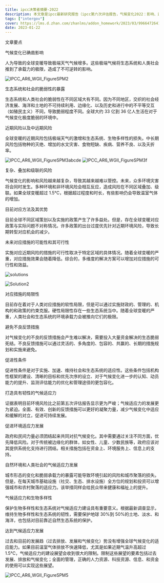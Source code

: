 ```yaml
---
title: ipcc决策者摘要-2022
description: 本文章是ipcc最新研究报告（ipcc第六次评估报告，气候变化2022：影响、适应和脆弱性）
tags: ["intergov"]
cover: https://lms.d.zhan.com/zhanlms/addon_homework/2023/03/996647264199deeb3725/IPCC_AR6_cover.jpeg
date: 2023-01-22
---
```


文章要点

气候变化已确凿影响

人为导致的全球变暖导致极端天气气候增多。这些极端气候将生态系统和人类社会推到了承载力的极限，造成了不可逆转的影响。

![IPCC_AR6_WGII_FigureSPM2](https://lms.d.zhan.com/zhanlms/addon_homework/2023/03/250338264199fd32859a/IPCC_AR6_WGII_FigureSPM2.png)

生态系统和社会的脆弱性的暴露

生态系统和人类社会的脆弱性在不同区域大有不同。因为不同地区，交织的社会经济发展、海洋和土地的不可持续利用、边缘化、以及历史和进行中的不平等交互（如殖民主义）不同，导致脆弱程度不同。全球大约 33 亿到 36 亿人生活在对于气候变化极度脆弱的环境中。

近期风险以及中远期风险

全球变暖的近期风险包括极端天气的激增和生态系统、生物多样性的损失。中长期风险包括物种的灭绝、增加的水文灾害、食物短缺、疾病、营养不良、以及夭折率。

![IPCC_AR6_WGII_FigureSPM3abcde](https://lms.d.zhan.com/zhanlms/addon_homework/2023/03/51845886419a112c747e/IPCC_AR6_WGII_FigureSPM3abcde.png)
![IPCC_AR6_WGII_FigureSPM3f](https://lms.d.zhan.com/zhanlms/addon_homework/2023/03/72396736419a4493886d/IPCC_AR6_WGII_FigureSPM3f.png)

复杂、叠加和级联的风险

气候变化的影响和风险越来越复杂，导致其越来越难以管控。未来，众多环境灾害将会同时发生。多种环境和非环境风险会相互反应，造成风险在不同区域叠加、级联。如果全球变暖超过 1.5℃，根据超过程度和时长，有些影响仍会导致温室气体的增加。

目前对应方法及其优势

目前全球不同区域策划以及实施的政策产生了许多益处。但是，存在全球变暖对应政策与实际问题不对称情况。许多政策的出台过度优先针对近期环境风险，导致长期转型对应机会的减少。

未来对应措施的可能性和其可行性

实施对应近期风险的措施的可行性取决于特定区域的具体情况。随着全球变暖的严重，对应措施效果会随着降低。综合的，多维度的解决方案可以增加对应措施的可行性和效益。

![solutions](https://lms.d.zhan.com/zhanlms/addon_homework/2023/03/55132466419a312870d5/solutions.png)

![Solution2](https://lms.d.zhan.com/zhanlms/addon_homework/2023/03/70066756419a2e58cdb0/Solution2.png)

对应措施的局限性

目前存在着对于人类对应措施的软性局限，但是可以通过实施财政的、管理的、机构的和政策的约束克服。硬性局限性存在一些生态系统当中。随着全球变暖的严重，人类社会和生态系统的环境承载力会被推向它们的极限。

避免不良反馈措施

对气候变化的不良的反馈措施会产生难以解决，需要投入大量资金解决的生态脆弱死结。不良反馈措施可以通过灵活的、多角度的、包容的、共赢的、长期的措施规划和实施来避免。

促进性条件

促进性条件是对于实施、加速、维持社会和生态系统的适应性。这些条件包括机构性框架的建设、清晰的目标和优先次序的设立、对于气候变化进一步的认知、动员能力的提升、监测评估能力的优化和管理途径的更包容化。

打造具有韧性的气候适应力

证据表明目前环境风险比之前第五次评估报告显示更为严峻；气候适应力的发展更为紧迫。全面、有效、创新的反馈措施可以更好的凝聚力量，减少气候变化中适应和缓解的对立，促进可持续发展。

促进环境适应力发展

政府和民间力量必须团结起来共同对抗气候变化。其中需要通过关注不同方面，优先降低风险。对于传统被边缘化的群体，如女性、儿童、少数民族等，政府应该对其提供系统化支持进行团结。相关措施包括在资金上、环境服务上、信息上的支持。

自然环境和人类社会的气候适应力发展

城市形态的变化和脆弱承载力的暴露可能导致环境引起的风险和城市聚落的损失。但是，在每天城市基础设施（社交、生态、排水设施）全方位的规划和投资可以增强城市和农村聚落的适应力。该举措同样会给民众带来健康和福祉上的提升。

气候适应力和生物多样性

保护生物多样性和生态系统对气候适应力建设具有重要意义。根据最新调查显示，维持生物多样性和生态系统的韧性，需要保护地球 30%到 50%的土地、淡水、和海洋，也包括对目前靠近自然生态系统的保护。

达到气候适应力发展

过去和目前的发展趋（过去排放、发展和气候变化）势没有增强全球气候变化的适应能力。如果目前温室气体排放不快速降低，尤其是如果近期气温升高超过 1.5℃，气候适应力的建设展望会收到很大的限制。限制这些展望的要素包括过去发展、排放和气候变化；全面的管理，正确的人力资源、科技资源、信息、和资金的使用可以实现这些展望。

![IPCC_AR6_WGII_FigureSPM5](https://lms.d.zhan.com/zhanlms/addon_homework/2023/03/1294896419a0f3b44cf/IPCC_AR6_WGII_FigureSPM5.png)
